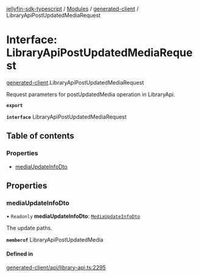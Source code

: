 [jellyfin-sdk-typescript](../README.md) / [Modules](../modules.md) / [generated-client](../modules/generated_client.md) / LibraryApiPostUpdatedMediaRequest

# Interface: LibraryApiPostUpdatedMediaRequest

[generated-client](../modules/generated_client.md).LibraryApiPostUpdatedMediaRequest

Request parameters for postUpdatedMedia operation in LibraryApi.

**`export`**

**`interface`** LibraryApiPostUpdatedMediaRequest

## Table of contents

### Properties

- [mediaUpdateInfoDto](generated_client.LibraryApiPostUpdatedMediaRequest.md#mediaupdateinfodto)

## Properties

### mediaUpdateInfoDto

• `Readonly` **mediaUpdateInfoDto**: [`MediaUpdateInfoDto`](generated_client.MediaUpdateInfoDto.md)

The update paths.

**`memberof`** LibraryApiPostUpdatedMedia

#### Defined in

[generated-client/api/library-api.ts:2295](https://github.com/thornbill/jellyfin-sdk-typescript/blob/b0f5501/src/generated-client/api/library-api.ts#L2295)
